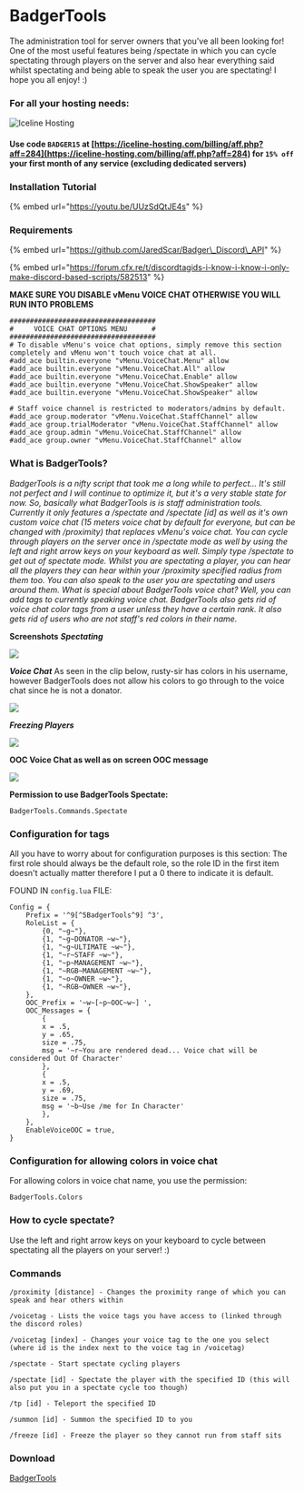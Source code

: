 # BadgerTools

The administration tool for server owners that you've all been looking for! One of the most useful features being /spectate in which you can cycle spectating through players on the server and also hear everything said whilst spectating and being able to speak the user you are spectating! I hope you all enjoy! :\)

### For all your hosting needs:

![Iceline Hosting](https://i.gyazo.com/24c65c27acc53ce0656cda7e7ed29230.gif)

#### Use code `BADGER15` at [https://iceline-hosting.com/billing/aff.php?aff=284](https://iceline-hosting.com/billing/aff.php?aff=284) for `15% off` your first month of any service \(excluding dedicated servers\)

### **Installation Tutorial**

{% embed url="https://youtu.be/UUzSdQtJE4s" %}

### **Requirements**

{% embed url="https://github.com/JaredScar/Badger\_Discord\_API" %}

{% embed url="https://forum.cfx.re/t/discordtagids-i-know-i-know-i-only-make-discord-based-scripts/582513" %}

**MAKE SURE YOU DISABLE vMenu VOICE CHAT OTHERWISE YOU WILL RUN INTO PROBLEMS**

```text
####################################
#     VOICE CHAT OPTIONS MENU      #
####################################
# To disable vMenu's voice chat options, simply remove this section completely and vMenu won't touch voice chat at all.
#add_ace builtin.everyone "vMenu.VoiceChat.Menu" allow
#add_ace builtin.everyone "vMenu.VoiceChat.All" allow
#add_ace builtin.everyone "vMenu.VoiceChat.Enable" allow
#add_ace builtin.everyone "vMenu.VoiceChat.ShowSpeaker" allow
#add_ace builtin.everyone "vMenu.VoiceChat.ShowSpeaker" allow

# Staff voice channel is restricted to moderators/admins by default.
#add_ace group.moderator "vMenu.VoiceChat.StaffChannel" allow
#add_ace group.trialModerator "vMenu.VoiceChat.StaffChannel" allow
#add_ace group.admin "vMenu.VoiceChat.StaffChannel" allow
#add_ace group.owner "vMenu.VoiceChat.StaffChannel" allow
```

### **What is BadgerTools?**

_BadgerTools is a nifty script that took me a long while to perfect... It's still not perfect and I will continue to optimize it, but it's a very stable state for now. So, basically what BadgerTools is is staff administration tools. Currently it only features a /spectate and /spectate \[id\] as well as it's own custom voice chat \(15 meters voice chat by default for everyone, but can be changed with /proximity\) that replaces vMenu's voice chat. You can cycle through players on the server once in /spectate mode as well by using the left and right arrow keys on your keyboard as well. Simply type /spectate to get out of spectate mode. Whilst you are spectating a player, you can hear all the players they can hear within your /proximity specified radius from them too. You can also speak to the user you are spectating and users around them. What is special about BadgerTools voice chat? Well, you can add tags to currently speaking voice chat. BadgerTools also gets rid of voice chat color tags from a user unless they have a certain rank. It also gets rid of users who are not staff's red colors in their name._

**Screenshots** _**Spectating**_ 

![](https://i.gyazo.com/012f16d990daaefc33b1c4024eb98690.gif)

_**Voice Chat**_ As seen in the clip below, rusty-sir has colors in his username, however BadgerTools does not allow his colors to go through to the voice chat since he is not a donator. 

![](https://i.gyazo.com/83dc4b3f6ea2e2ec42139c7c51d43847.gif)

_**Freezing Players**_ 

![](https://i.gyazo.com/12cc12c435870276f3ceb7f8f13c91c2.gif)

**OOC Voice Chat as well as on screen OOC message**

![](https://i.gyazo.com/9fba9a538eeb890391b46874da9265de.gif)

**Permission to use BadgerTools Spectate:**

```text
BadgerTools.Commands.Spectate
```

### **Configuration for tags** 

All you have to worry about for configuration purposes is this section: The first role should always be the default role, so the role ID in the first item doesn't actually matter therefore I put a 0 there to indicate it is default.

FOUND IN `config.lua` FILE:

```text
Config = {
	Prefix = '^9[^5BadgerTools^9] ^3',
	RoleList = {
		{0, "~g~"},  
		{1, "~g~DONATOR ~w~"},
		{1, "~g~ULTIMATE ~w~"},  
		{1, "~r~STAFF ~w~"}, 
		{1, "~p~MANAGEMENT ~w~"},
		{1, "~RGB~MANAGEMENT ~w~"},
		{1, "~o~OWNER ~w~"}, 
		{1, "~RGB~OWNER ~w~"}, 
	},
	OOC_Prefix = '~w~[~p~OOC~w~] ',
	OOC_Messages = {
		{
		x = .5,
		y = .65,
		size = .75,
		msg = '~r~You are rendered dead... Voice chat will be considered Out Of Character'
		},
		{
		x = .5,
		y = .69,
		size = .75,
		msg = '~b~Use /me for In Character'
		},
	},
	EnableVoiceOOC = true,
}
```

### **Configuration for allowing colors in voice chat** 

For allowing colors in voice chat name, you use the permission:

```text
BadgerTools.Colors
```

### **How to cycle spectate?** 

Use the left and right arrow keys on your keyboard to cycle between spectating all the players on your server! :\)

### **Commands** 

`/proximity [distance] - Changes the proximity range of which you can speak and hear others within`

`/voicetag - Lists the voice tags you have access to (linked through the discord roles)`

`/voicetag [index] - Changes your voice tag to the one you select (where id is the index next to the voice tag in /voicetag)`

`/spectate - Start spectate cycling players`

`/spectate [id] - Spectate the player with the specified ID (this will also put you in a spectate cycle too though)`

`/tp [id] - Teleport the specified ID`

`/summon [id] - Summon the specified ID to you`

`/freeze [id] - Freeze the player so they cannot run from staff sits`

### **Download**

 [BadgerTools](https://github.com/JaredScar/BadgerTools)

